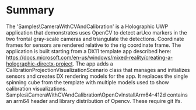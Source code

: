 
# Summary

The 'Samples\CameraWithCVAndCalibration' is a Holographic UWP application that demonstrates uses OpenCV to detect arUco markers in the two frontal gray-scale cameras and triangulate the detections. Coordinate frames for sensors are rendered relative to the rig coordinate frame. The application is built starting from a DX11 template app described here: https://docs.microsoft.com/en-us/windows/mixed-reality/creating-a-holographic-directx-project. The app adds a CalibrationProjectionVisualizationScenario class that manages and initializes sensors and creates DX rendering models for the app. It replaces the single spinning cube from the template with multiple models used to show calibration visualizations. Samples\CameraWithCVAndCalibration\OpenCvInstallArm64-412d contains an arm64 header and library distribution of Opencv. These require git lfs.

